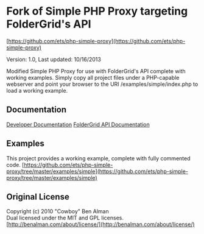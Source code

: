 # Fork of Simple PHP Proxy targeting FolderGrid's API #
[https://github.com/ets/php-simple-proxy](https://github.com/ets/php-simple-proxy)

Version: 1.0, Last updated: 10/16/2013

Modified Simple PHP Proxy for use with FolderGrid's API complete with working examples.
Simply copy all project files under a PHP-capable webserver and point your browser to the URI /examples/simple/index.php to load a working example.


## Documentation ##
[Developer Documentation](http://foldergrid.uservoice.com/knowledgebase/topics/43670-development-white-labeled-interfaces)
[FolderGrid API Documentation](http://foldergrid.com/api/index.html)


## Examples ##
This project provides a working example, complete with fully commented code.
[https://github.com/ets/php-simple-proxy/tree/master/examples/simple](https://github.com/ets/php-simple-proxy/tree/master/examples/simple)  


## Original License ##
Copyright (c) 2010 "Cowboy" Ben Alman  
Dual licensed under the MIT and GPL licenses.  
[http://benalman.com/about/license/](http://benalman.com/about/license/)
